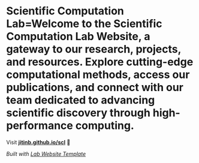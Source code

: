 
# Scientific Computation Lab=Welcome to the Scientific Computation Lab Website, a gateway to our research, projects, and resources. Explore cutting-edge computational methods, access our publications, and connect with our team dedicated to advancing scientific discovery through high-performance computing.

Visit **[jitinb.github.io/scl](https://jitinb.github.io/scl)** 🚀

_Built with [Lab Website Template](https://greene-lab.gitbook.io/lab-website-template-docs)_
